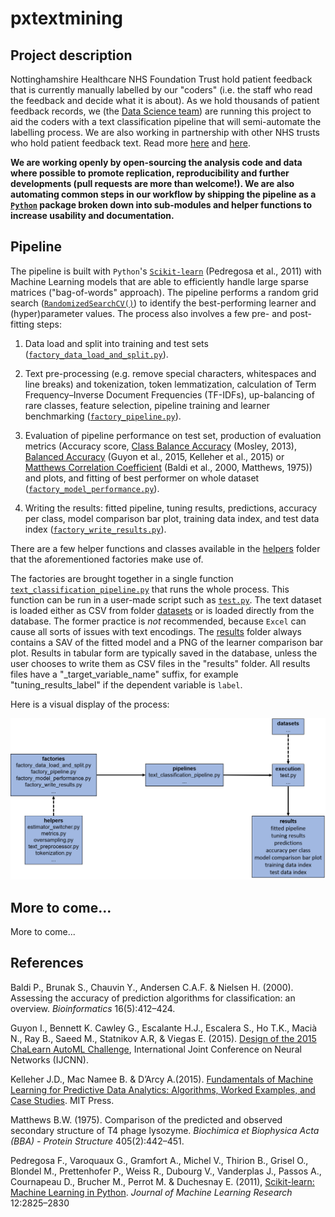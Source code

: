 # pxtextmining

## Project description
Nottinghamshire Healthcare NHS Foundation Trust hold  patient feedback that is currently manually labelled by our "coders" (i.e. the staff who read the feedback and decide what it is about). As we hold thousands of patient feedback records, we (the [Data Science team](https://cdu-data-science-team.github.io/team-blog/about.html)) are running this project to aid the coders with a text classification pipeline that will semi-automate the labelling process. We are also working in partnership with other NHS trusts who hold patient feedback text. Read more  [here](https://involve.nottshc.nhs.uk/blog/new-nhs-england-funded-project-in-our-team-developing-text-mining-algorithms-for-patient-feedback-data/) and [here](https://cdu-data-science-team.github.io/team-blog/posts/2020-12-14-classification-of-patient-feedback/).

__We are working openly by open-sourcing the analysis code and data where possible to promote replication, reproducibility and further developments (pull requests are more than welcome!). We are also automating common steps in our workflow by shipping the pipeline as a [`Python`](https://www.python.org/) package broken down into sub-modules and helper functions to increase usability and documentation.__

## Pipeline

The pipeline is built with `Python`'s [`Scikit-learn`](https://scikit-learn.org/stable/index.html) (Pedregosa et al., 2011) with Machine Learning models that are able to efficiently handle large sparse matrices ("bag-of-words" approach). The pipeline performs a random grid search ([`RandomizedSearchCV()`](https://scikit-learn.org/stable/modules/generated/sklearn.model_selection.RandomizedSearchCV.html#sklearn.model_selection.RandomizedSearchCV)) to identify the best-performing learner and (hyper)parameter values. The process also involves a few pre- and post-fitting steps:

1. Data load and split into training and test sets ([`factory_data_load_and_split.py`](https://github.com/CDU-data-science-team/positive_about_change_text_mining/blob/develop/factories/factory_data_load_and_split.py)).

2. Text pre-processing (e.g. remove special characters, whitespaces and line breaks) and tokenization, token lemmatization, calculation of Term Frequency–Inverse Document Frequencies (TF-IDFs), up-balancing of rare classes, feature selection, pipeline training and learner benchmarking ([`factory_pipeline.py`](https://github.com/CDU-data-science-team/positive_about_change_text_mining/blob/develop/factories/factory_pipeline.py)).

3. Evaluation of pipeline performance on test set, production of evaluation metrics (Accuracy score, [Class Balance Accuracy](https://lib.dr.iastate.edu/cgi/viewcontent.cgi?article=4544&context=etd) (Mosley, 2013), [Balanced Accuracy](https://scikit-learn.org/stable/modules/generated/sklearn.metrics.balanced_accuracy_score.html) (Guyon et al., 2015, Kelleher et al., 2015) or [Matthews Correlation Coefficient](https://scikit-learn.org/stable/modules/generated/sklearn.metrics.matthews_corrcoef.html) (Baldi et al., 2000, Matthews, 1975)) and plots, and fitting of best performer on whole dataset ([`factory_model_performance.py`](https://github.com/CDU-data-science-team/positive_about_change_text_mining/blob/develop/factories/factory_model_performance.py)).

4. Writing the results: fitted pipeline, tuning results, predictions, accuracy per class, model comparison bar plot, training data index, and test data index ([`factory_write_results.py`](https://github.com/CDU-data-science-team/positive_about_change_text_mining/blob/develop/factories/factory_write_results.py)).

There are a few helper functions and classes available in the [helpers](https://github.com/CDU-data-science-team/positive_about_change_text_mining/tree/develop/helpers) folder that the aforementioned factories make use of.

The factories are brought together in a single function [`text_classification_pipeline.py`](https://github.com/CDU-data-science-team/positive_about_change_text_mining/tree/develop/pipelines) that runs the whole process. This function can be run in a user-made script such as [`test.py`](https://github.com/CDU-data-science-team/positive_about_change_text_mining/tree/develop/execution). The text dataset is loaded either as CSV from folder [datasets](https://github.com/CDU-data-science-team/positive_about_change_text_mining/tree/develop/datasets) or is loaded directly from the database. The former practice is _not_ recommended, because `Excel` can cause all sorts of issues with text encodings. The [results](https://github.com/CDU-data-science-team/positive_about_change_text_mining/tree/develop/results) folder always contains a SAV of the fitted model and a PNG of the learner comparison bar plot. Results in tabular form are typically saved in the database, unless the user chooses to write them as CSV files in the "results" folder. All results files have a "_target_variable_name" suffix, for example "tuning_results_label" if the dependent variable is `label`.

Here is a visual display of the process:

![](text_classification_package_structure.png)

## More to come...
More to come...

## References
Baldi P., Brunak S., Chauvin Y., Andersen C.A.F. & Nielsen H. (2000). Assessing the accuracy of prediction algorithms for classification: an overview. _Bioinformatics_  16(5):412–424.

Guyon I., Bennett K. Cawley G., Escalante H.J., Escalera S., Ho T.K., Macià N., Ray B., Saeed M., Statnikov A.R, & Viegas E. (2015). [Design of the 2015 ChaLearn AutoML Challenge](https://ieeexplore.ieee.org/document/7280767), International Joint Conference on Neural Networks (IJCNN).

Kelleher J.D., Mac Namee B. & D’Arcy A.(2015). [Fundamentals of Machine Learning for Predictive Data Analytics: Algorithms, Worked Examples, and Case Studies](https://mitpress.mit.edu/books/fundamentals-machine-learning-predictive-data-analytics). MIT Press.

Matthews B.W. (1975). Comparison of the predicted and observed secondary structure of T4 phage lysozyme. _Biochimica et Biophysica Acta (BBA) - Protein Structure_ 405(2):442–451.

Pedregosa F., Varoquaux G., Gramfort A., Michel V., Thirion B., Grisel O., Blondel M., Prettenhofer P., Weiss R., Dubourg V., Vanderplas J., Passos A., Cournapeau D., Brucher M., Perrot M. & Duchesnay E. (2011), [Scikit-learn: Machine Learning in Python](https://jmlr.csail.mit.edu/papers/v12/pedregosa11a.html). _Journal of Machine Learning Research_ 12:2825–2830
